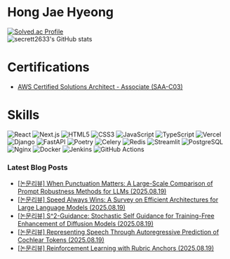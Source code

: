 # Hong Jae Hyeong

[![Solved.ac Profile](http://mazassumnida.wtf/api/v2/generate_badge?boj=secrett2633)](https://solved.ac/secrett2633/)  
![secrett2633's GitHub stats](https://github-readme-stats.vercel.app/api?username=secrett2633&show_icons=true&theme=radical)  

# Certifications
- [AWS Certified Solutions Architect - Associate (SAA-C03)](https://www.credly.com/badges/ee24ba15-e661-4741-bc4c-46bdaca76e75/public_url)

# Skills
![React](https://img.shields.io/badge/React-61DAFB.svg?&style=for-the-badge&logo=React&logoColor=white)
![Next.js](https://img.shields.io/badge/Next.js-000000.svg?&style=for-the-badge&logo=Next.js&logoColor=white)
![HTML5](https://img.shields.io/badge/HTML5-E34F26.svg?&style=for-the-badge&logo=HTML5&logoColor=white)
![CSS3](https://img.shields.io/badge/CSS3-1572B6.svg?&style=for-the-badge&logo=CSS3&logoColor=white)
![JavaScript](https://img.shields.io/badge/JavaScript-F7DF1E.svg?&style=for-the-badge&logo=JavaScript&logoColor=white)
![TypeScript](https://img.shields.io/badge/TypeScript-3178C6.svg?&style=for-the-badge&logo=TypeScript&logoColor=white)
![Vercel](https://img.shields.io/badge/Vercel-000000.svg?&style=for-the-badge&logo=Vercel&logoColor=white)  
![Django](https://img.shields.io/badge/Django-092E20.svg?&style=for-the-badge&logo=Django&logoColor=white)
![FastAPI](https://img.shields.io/badge/FastAPI-009688.svg?&style=for-the-badge&logo=FastAPI&logoColor=white)
![Poetry](https://img.shields.io/badge/Poetry-7031B9.svg?&style=for-the-badge&logo=Poetry&logoColor=white)
![Celery](https://img.shields.io/badge/Celery-378B29.svg?&style=for-the-badge&logo=Celery&logoColor=white)
![Redis](https://img.shields.io/badge/Redis-DC382D.svg?&style=for-the-badge&logo=Redis&logoColor=white)
![Streamlit](https://img.shields.io/badge/Streamlit-FF4B4B.svg?&style=for-the-badge&logo=Streamlit&logoColor=white)
![PostgreSQL](https://img.shields.io/badge/PostgreSQL-4169E1.svg?&style=for-the-badge&logo=PostgreSQL&logoColor=white)  
![Nginx](https://img.shields.io/badge/Nginx-009639.svg?&style=for-the-badge&logo=Nginx&logoColor=white)
![Docker](https://img.shields.io/badge/Docker-2496ED.svg?&style=for-the-badge&logo=Docker&logoColor=white)
![Jenkins](https://img.shields.io/badge/Jenkins-D24939.svg?&style=for-the-badge&logo=Jenkins&logoColor=white)
![GitHub Actions](https://img.shields.io/badge/GitHub%20Actions-2088FF.svg?&style=for-the-badge&logo=GitHub%20Actions&logoColor=white)

### Latest Blog Posts
- [[논문리뷰] When Punctuation Matters: A Large-Scale Comparison of Prompt Robustness Methods for LLMs (2025.08.19)](https://secrett2633.github.io/ai/review/2025-8-19-When_Punctuation_Matters_A_Large-Scale_Comparison_of_Prompt_Robustness_Methods_for_LLMs/)
- [[논문리뷰] Speed Always Wins: A Survey on Efficient Architectures for Large Language Models (2025.08.19)](https://secrett2633.github.io/ai/review/2025-8-19-Speed_Always_Wins_A_Survey_on_Efficient_Architectures_for_Large_Language_Models/)
- [[논문리뷰] S^2-Guidance: Stochastic Self Guidance for Training-Free Enhancement of Diffusion Models (2025.08.19)](https://secrett2633.github.io/ai/review/2025-8-19-S2-Guidance_Stochastic_Self_Guidance_for_Training-Free_Enhancement_of_Diffusion_Models/)
- [[논문리뷰] Representing Speech Through Autoregressive Prediction of Cochlear Tokens (2025.08.19)](https://secrett2633.github.io/ai/review/2025-8-19-Representing_Speech_Through_Autoregressive_Prediction_of_Cochlear_Tokens/)
- [[논문리뷰] Reinforcement Learning with Rubric Anchors (2025.08.19)](https://secrett2633.github.io/ai/review/2025-8-19-Reinforcement_Learning_with_Rubric_Anchors/)